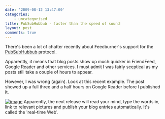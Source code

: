 ```yaml
---
date: '2009-08-12 13:47:00'
categories:
    - uncategorised
title: PubSubHubbub - faster than the speed of sound
layout: post
comments: true
---
```


There's been a lot of chatter recently about Feedburner's support for
the
[PubSubHubbub](http://adsenseforfeeds.blogspot.com/2009/07/whats-all-hubbub-about-pubsubhubbub.html)
protocol.

Apparently, it means that blog posts show up much quicker in FriendFeed,
Google Reader and other services. I must admit I was fairly sceptical as
my posts still take a couple of hours to appear.

However, I was wrong (again). Look at this recent example. The post
showed up a full three and a half hours on Google Reader before I
published it.

[![image](http://lh4.ggpht.com/_l2uGy1RGCiE/SoK2a8H281I/AAAAAAAABY0/b2PMUBmXcGc/s800/gReader.PNG)](http://picasaweb.google.com/lh/photo/4YsjJALcR1Cq7Dq-YSu_mQ?feat=embedwebsite)
Apparently, the next release will read your mind, type the words in,
link to relevant pictures and publish your blog entries automatically.
It's called the 'real-time Web'.
